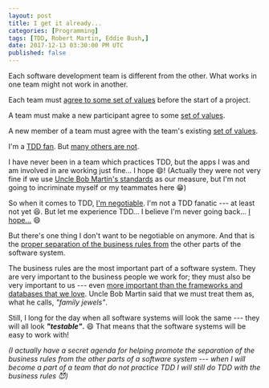 ```yaml
---
layout: post
title: I get it already...
categories: [Programming]
tags: [TDD, Robert Martin, Eddie Bush,]
date: 2017-12-13 03:30:00 PM UTC
published: false
---
```


<!-- December 10, 2017 11:30:00 PM Philippine Time -->

Each software development team is different from the other. What works in one team might not work in another.

Each team must [agree to some set of values](http://blog.cleancoder.com/uncle-bob/2014/06/17/IsTddDeadFinalThoughts.html) before the start of a project.

A team must make a new participant agree to some [set of values](https://terencemcghee.com/Articles/Tech/2016/10/15/551B3828CD47198C7C5A58903228DA71.html).

A new member of a team must agree with the team's existing [set of values](/memorabilia/books/the-craftsman-series/#4).

I'm a [TDD fan](/quotes/tdd). But [many others are not](http://blog.cleancoder.com/uncle-bob/2014/05/02/ProfessionalismAndTDD.html).

<!--more-->

I have never been in a team which practices TDD, but the apps I was and am involved in are working just fine... I hope :smile:! (Actually they were not very fine if we use [Uncle Bob Martin's standards](/memorabilia/videos/expecting-professionalism-by-uncle-bob-martin/#expectations) as our measure, but I'm not going to incriminate myself or my teammates here :grin:)

So when it comes to TDD, [I'm negotiable](/2017/12/27/i-get-it-already). I'm not a TDD fanatic --- at least not yet :laughing:. But let me experience TDD... I believe I'm never going back... [I hope...](http://blog.cleancoder.com/uncle-bob/2014/04/30/When-tdd-does-not-work.html) :smile:

But there's one thing I don't want to be negotiable on anymore. And that is the [proper separation of the business rules from](http://craftsmanshipcounts.com/policy-mechanism-preservation-business-value/) the other parts of the software system.

The business rules are the most important part of a software system. They are very important to the business people we work for; they must also be very important to us --- even [more important than the frameworks and databases that we love](http://blog.cleancoder.com/uncle-bob/2016/01/04/ALittleArchitecture.html). Uncle Bob Martin said that we must treat them as, what he calls, _"family jewels"_.



Still, I long for the day when all software systems will look the same --- they will all look **_"testable"_.** :smile: That means that the software systems will be easy to work with! 


_(I actually have a secret agenda for helping promote the separation of the business rules from the other parts of a software system --- when I will become a part of a team that do not practice TDD I will still do TDD with the business rules :smiling_imp:)_





